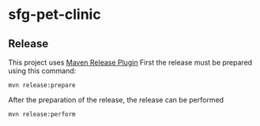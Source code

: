 # sfg-pet-clinic
## Release
This project uses [Maven Release Plugin](https://maven.apache.org/maven-release/maven-release-plugin/)
First the release must be prepared using this command:
```
mvn release:prepare
```
After the preparation of the release, the release can be performed
```
mvn release:perform
```

